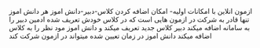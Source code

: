 ازمون انلاین با امکانات اولیه- امکان اضافه کردن کلاس-دبیر-دانش اموز 
هر دانش اموز تنها قادر به شرکت در ازمون هایی است که در کلاس خودش تعریف شده
ادمین دبیر را به سامانه اضافه میکند
دبیر کلاس جدید تعریف میکند و دانش اموز مود نظر را به کلاس اضافه میکند
دانش اموز در زمان تعیین شده میتواند در ازمون شرکت کند
